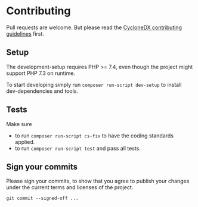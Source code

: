 # Contributing 

Pull requests are welcome.
But please read the
[CycloneDX contributing guidelines](https://github.com/CycloneDX/.github/blob/master/CONTRIBUTING.md)
first.

## Setup 

The development-setup requires PHP >= 7.4,
even though the project might support PHP 7.3 on runtime.

To start developing simply run `composer run-script dev-setup` to install dev-dependencies and tools.

## Tests

Make sure

* to run `composer run-script cs-fix` to have the coding standards applied.
* to run `composer run-script test` and pass all tests.

## Sign your commits

Please sign your commits, 
to show that you agree to publish your changes under the current terms and licenses of the project.

```shell
git commit --signed-off ...
```
